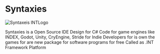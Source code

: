 # Syntaxies
![Syntaxeis INTLogo](https://github.com/INDEV-Technologies/Syntaxies/assets/126918321/e7d6a470-e990-43be-bc57-76fe950dcd96)

Syntaxies is a Open Source IDE Design for C# Code for game engines like INDEX, Godot, Unity, CryEngine, Stride for Indie Developers for is own the games for are new package for software programs for free Called as .INT Framework Platform
